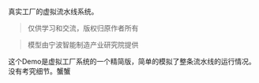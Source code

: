 真实工厂的虚拟流水线系统。

> 仅供学习和交流，版权归原作者所有

> 模型由宁波智能制造产业研究院提供

这个Demo是虚拟工厂系统的一个精简版，简单的模拟了整条流水线的运行情况。
没有考究细节。蟹蟹
